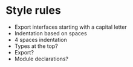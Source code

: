 # Style rules
* Export interfaces starting with a capital letter
* Indentation based on spaces
* 4 spaces indentation
* Types at the top?
* Export?
* Module declarations?

